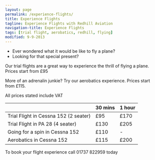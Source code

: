```yaml
---
layout: page
permalink: /experience-flights/
title: Experience Flights
tagline: Experience Flights with Redhill Aviation
navigation-title: Experience Flights
tags: [trial flight, aerobatics, redhill, flying]
modified: 9-9-2013
---
```


<div>
<ul>
<li>Ever wondered what it would be like to fly a plane?</li>
<li>Looking for that special present?</li>
</ul>
<div>

<div><p>
Our trial flights are a great way to experience the thrill of flying a plane. Prices start from £95
</p>
</div>

<div>
<p>
More of an adrenalin junkie? Try our aerobatics experience. Prices start from £115.
</p></div>

<div> All prices stated include VAT</div>

<div>

<table class="prices-table trial-flights-prices">
    <thead>
        <tr class="row">
            <th></th>
            <th>30 mins</th>
            <th>1 hour</th>
        </tr>
    </thead>
    <tbody>
        <tr class="row">
            <td>Trial Flight in Cessna 152 (2 seater)</td>
            <td>£95</td>
            <td>£170</td>
        </tr>
        <tr class="row">
            <td>Trial Flight in PA 28 (4 seater)</td>
            <td>£130</td>
            <td>£205</td>
        </tr>
        <tr class="row">
            <td>Going for a spin in Cessna 152</td>
            <td>£110</td>
            <td>-</td>
        </tr>
        <tr class="row">
            <td>Aerobatics in Cessna 152</td>
            <td>£115</td>
            <td>£200</td>
        </tr>
    </tbody>
</table>

<div>
<p>
To book your flight experience call 01737 822959 today
</p>
</div>